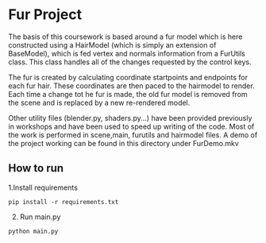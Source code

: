 # Fur Project

The basis of this coursework is based around a fur model which is here constructed using a HairModel 
(which is simply an extension of BaseModel), which is fed vertex and normals information from a FurUtils
class. This class handles all of the changes requested by the control keys.

The fur is created by calculating coordinate startpoints and endpoints for each fur hair.
These coordinates are then paced to the hairmodel to render.
Each time a change tot he fur is made, the old fur model is removed from the scene and is replaced by a new
re-rendered model.

Other utility files (blender.py, shaders.py...) have been provided previously in workshops and have been used
to speed up writing of the code. Most of the work is performed in scene,main, furutils and hairmodel files.
A demo of the project working can be found in this directory under FurDemo.mkv

## How to run
1.Install requirements

```
pip install -r requirements.txt
```

2. Run main.py

```
python main.py
```

